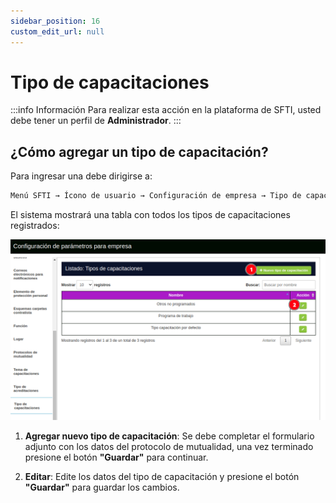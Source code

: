 ```yaml
---
sidebar_position: 16
custom_edit_url: null
---
```

# Tipo de capacitaciones

:::info Información 
Para realizar esta acción en la plataforma de SFTI, usted debe tener un perfil de **Administrador**.
:::

## ¿Cómo agregar un tipo de capacitación?
Para ingresar una debe dirigirse a: 

<div align="center">

```bash
Menú SFTI → Ícono de usuario → Configuración de empresa → Tipo de capacitaciones
```
</div>

El sistema mostrará una tabla con todos los tipos de capacitaciones registrados:

<div align="center">

![tipo de capacitación](/img/img_manual/img_configuracion/2023-08-08_09-59.png)

</div>

1. **Agregar nuevo tipo de capacitación**: Se debe completar el formulario adjunto con los datos del protocolo de mutualidad, una vez terminado presione el botón **"Guardar"** para continuar.

2. **Editar**: Edite los datos del tipo de capacitación y presione el botón **"Guardar"** para guardar los cambios.

